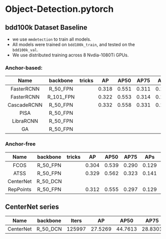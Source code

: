 # Object-Detection.pytorch

## bdd100k Dataset Baseline
- we use `mmdetection` to train all models.
- All models were trained on `bdd100k_train`, and tested on the `bdd100k_val`.
- We use distributed training across 8 Nvdia-1080Ti GPUs. 

### Anchor-based:
|  Name    | backbone | tricks |  AP   |  AP50  |  AP75  |  APs   |  APm   |  APl   |
| :------: |:------:  |:------:|:------:|:------:|:------:|:------:|:------:|:------:|
|  FasterRCNN | R_50_FPN |      | 0.318 | 0.551 | 0.311 | 0.145 | 0.356 | 0.497|
|  FasterRCNN | R_101_FPN|    |  0.322 | 0.553 | 0.314 | 0.142 | 0.360 | 0.512 |
| CascadeRCNN | R_50_FPN |    | 0.332  | 0.558 | 0.331 | 0.150 | 0.371 | 0.520 |
|  PISA    | R_50_FPN |      | 
|  LibraRCNN| R_50_FPN|      | 
|  GA      | R_50_FPN |      | 


### Anchor-free
|  Name    | backbone | tricks |  AP   |  AP50  |  AP75  |  APs   |  APm   |  APl   |
| :------: |:------:  |:------:|:------:|:------:|:------:|:------:|:------:|:------:|
| FCOS     | R_50_FPN |        |0.304 | 0.539 | 0.290 | 0.129 | 0.338 | 0.498 |
| ATSS     | R_50_FPN |      | 0.329 | 0.562 | 0.323 | 0.141 | 0.367 | 0.517| 
| CenterNet| R_50_DCN|       
| RepPoints| R_50_FPN |     | 0.312 | 0.555 | 0.297 | 0.129 | 0.348 | 0.505 |

## CenterNet series
|  Name    | backbone | Iters  | AP   |  AP50  |  AP75  |  APs   |  APm     |  APl   |
| :------: |:------:  |:------:|:------:|:------:|:------:|:------:|:------:|:------:|
| CenterNet| R_50_DCN |125997  | 27.5269|44.7613| 28.8301 |9.6805 | 31.4682 |43.1641 |
